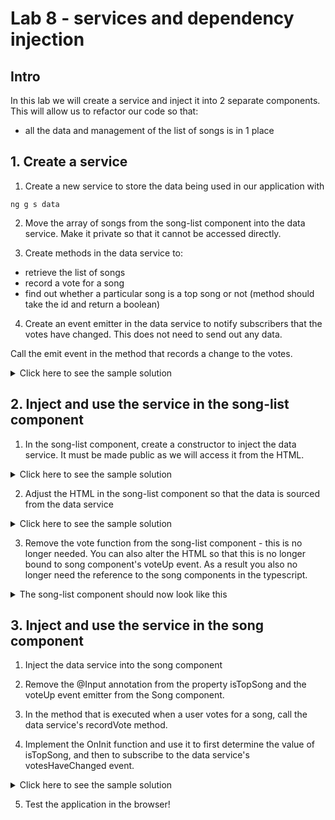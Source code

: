 # Lab 8 - services and dependency injection

## Intro

In this lab we will create a service and inject it into 2 separate components. This will allow us to refactor our code so that:
- all the data and management of the list of songs is in 1 place

## 1. Create a service

1. Create a new service to store the data being used in our application with 

```
ng g s data
```

2. Move the array of songs from the song-list component into the data service. Make it private so that it cannot be accessed directly.

3. Create methods in the data service to:
- retrieve the list of songs
- record a vote for a song
- find out whether a particular song is a top song or not (method should take the id and return a boolean)

4. Create an event emitter in the data service to notify subscribers that the votes have changed. This does not need to send out any data.

Call the emit event in the method that records a change to the votes.

<details>
<summary>
Click here to see the sample solution
</summary>

```
import { EventEmitter, Injectable } from '@angular/core';
import { SongInterface } from './data/SongInterface';


@Injectable({
  providedIn: 'root'
})
export class DataService {

  constructor() { }

    private songs : SongInterface[]  = [
      {id: 1, title:"Billie Jean", artist: "Michael Jackson", dateReleased: new Date(1983,1,2), price: 10.99, votes:0},
      {id: 2, title:"I don't wanna miss a thing", artist: "Aerosmith", dateReleased: new Date(1998,5,2), price: 9.99, votes:0},
      {id: 3, title:"My heart will go on", artist: "Celine Dion", dateReleased: new Date(1997,11,19), price: 7.99, votes:0}
    ];

    votesHaveChanged = new EventEmitter<void>();

    getSongs() : SongInterface[] {
      return this.songs;
    }

    recordVote(id :number) : void {
      this.songs.find(song => song.id === id)!.votes += 1;
      this.votesHaveChanged.emit();
    }

    isTopSong(id: number) : boolean {
      const maxVotes = Math.max(...this.songs.map(song => song.votes));
      if (maxVotes === 0) {
        return false;
      }
      return this.songs.find(song => song.id === id)!.votes === maxVotes;
    }

}

```
</details>

## 2. Inject and use the service in the song-list component

1. In the song-list component, create a constructor to inject the data service. It must be made public as we will access it from the HTML.

<details>
<summary>
Click here to see the sample solution
</summary>

```
  constructor(public dataService: DataService) {
   
  }
```
</details>

2. Adjust the HTML in the song-list component so that the data is sourced from the data service

<details>
<summary>
Click here to see the sample solution
</summary>

```
<ul [ngStyle]="ulStyle">
    <app-song *ngFor="let song of dataService.getSongs()" [song]="song" (voteUp)="vote($event)" ></app-song>
</ul>
```
</details>

3. Remove the vote function from the song-list component - this is no longer needed. You can also alter the HTML so that this is no longer bound to song component's voteUp event. As a result you also no longer need the reference to the song components in the typescript.

<details>
<summary>
The song-list component should now look like this
</summary>

```
import { Component, ViewChild, ViewChildren } from '@angular/core';
import { SongComponent } from '../song/song.component';
import { NgFor, NgStyle } from '@angular/common';
import { DataService } from '../data.service';

@Component({
  selector: 'app-song-list',
  standalone: true,
  imports: [SongComponent, NgFor, NgStyle],
  templateUrl: './song-list.component.html',
  styleUrl: './song-list.component.css'
})
export class SongListComponent {

  constructor(public dataService: DataService) {   
  }

  ulStyle = {
    'list-style-type': 'none',
    padding: '0'
  };

}
```

```
<ul [ngStyle]="ulStyle">
    <app-song *ngFor="let song of dataService.getSongs()" [song]="song" ></app-song>
</ul>
```
</details>

## 3. Inject and use the service in the song component

1. Inject the data service into the song component

2. Remove the @Input annotation from the property isTopSong and the voteUp event emitter from the Song component.

3. In the method that is executed when a user votes for a song, call the data service's recordVote method.

4. Implement the OnInit function and use it to first determine the value of isTopSong, and then to subscribe to the data service's votesHaveChanged event.

<details>
<summary>
Click here to see the sample solution
</summary>

```
import { Component, Input, OnInit} from '@angular/core';
import { CurrencyPipe, DatePipe, NgIf, NgStyle } from '@angular/common';
import { SongInterface } from '../data/SongInterface';
import { DataService } from '../data.service';

@Component({
  selector: 'app-song',
  standalone: true,
  imports: [NgIf, NgStyle, DatePipe, CurrencyPipe],
  templateUrl: './song.component.html',
  styleUrl: './song.component.css'
})
export class SongComponent implements OnInit {

  constructor(private dataService: DataService) { }

  @Input({required: true}) song!: SongInterface;

  isTopSong : boolean = false;

  ngOnInit() {
    this.isTopSong = this.dataService.isTopSong(this.song.id);
    this.dataService.votesHaveChanged.subscribe(() => {
      this.isTopSong = this.dataService.isTopSong(this.song.id);
    }); 
  }

  clickVoteUp() {
    this.dataService.recordVote(this.song.id);
  }

}

```
</details>

5. Test the application in the browser!